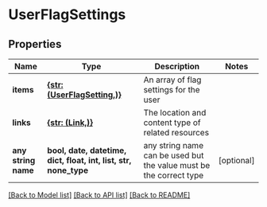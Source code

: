 # UserFlagSettings


## Properties
Name | Type | Description | Notes
------------ | ------------- | ------------- | -------------
**items** | [**{str: (UserFlagSetting,)}**](UserFlagSetting.md) | An array of flag settings for the user | 
**links** | [**{str: (Link,)}**](Link.md) | The location and content type of related resources | 
**any string name** | **bool, date, datetime, dict, float, int, list, str, none_type** | any string name can be used but the value must be the correct type | [optional]

[[Back to Model list]](../README.md#documentation-for-models) [[Back to API list]](../README.md#documentation-for-api-endpoints) [[Back to README]](../README.md)


